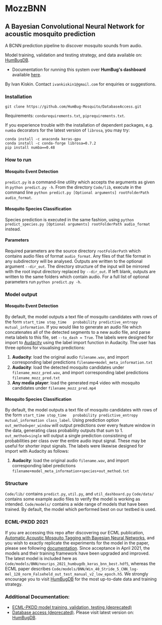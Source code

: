 # MozzBNN
## A Bayesian Convolutional Neural Network for acoustic mosquito prediction
A BCNN prediction pipeline to discover mosquito sounds from audio.

Model training, validation and testing strategy, and data available on: [HumBugDB](https://github.com/HumBug-Mosquito/HumBugDB).
* Documentation for running this system over **HumBug's dashboard** available [here](https://github.com/HumBug-Mosquito/MozzBNN/blob/master/Docs/HumBugDashboard.md).

By Ivan Kiskin. Contact `ivankiskin1@gmail.com` for enquiries or suggestions.
### Installation
```
git clone https://github.com/HumBug-Mosquito/DatabaseAccess.git
```

Requirements:
`condarequirements.txt`, `piprequirements.txt`.

If you experience trouble with the installation of dependent packages, e.g. `numba` decorators for the latest version of `librosa`, you may try:

```
conda install -c anaconda keras-gpu
conda install -c conda-forge librosa=0.7.2 
pip install numba==0.48
```


### How to run
#### Mosquito Event Detection
`predict.py` is a command-line utility which accepts the arguments as given in `python predict.py -h`.
From the directory `Code/lib`, execute in the command line `python predict.py [Optional arguments] rootFolderPath audio_format`.

#### Mosquito Species Classification
Species prediction is executed in the same fashion, using `python predict_species.py [Optional arguments] rootFolderPath audio_format` instead.

#### Parameters
Required parameters are the source directory `rootFolderPath` which contains audio files of format `audio_format`. Any files of that file format in any subdirectory will be analysed. Outputs are written to the optional argument `--dir_out`. The directory structure of the input will be mirrored with the root input directory replaced by `--dir_out`. If left blank, outputs are written to the same folders which contain audio. For a full list of optional parameters run `python predict.py -h`.

### Model output
#### Mosquito Event Detection
By default, the model outputs a text file of mosquito candidates with rows of the form `start_time stop_time   probability predictive_entropy mutual_information`. If you would like to generate an audio file which concatenates all of the detected segments to a new audio file, and parse meta labels to this file, set `--to_dash = True`. The labels were designed for import to [Audacity](https://www.audacityteam.org/) using the label import function in Audacity. The user has three options for visualising predictions:

1. **Audacity**: load the original audio `filename.wav`, and import corresponding label predictions `filename+model_meta_information.txt`
2. **Audacity**: load the detected mosquito candidates under `filename_mozz_pred.wav`, and import corresponding label predictions `filename_mozz_pred.txt`
3. **Any media player**: load the generated mp4 video with mosquito candidates under `filename_mozz_pred.mp4`

#### Mosquito Species Classification
By default, the model outputs a text file of mosquito candidates with rows of the form `start_time stop_time   probability predictive_entropy mutual_information class_label`. Using prediction option `out_method=per_window` will output predictions over every feature window in the data, generating class probability outputs that sum to 1. `out_method=single` will output a single prediction consistining of probabilities per class over the entire audio input signal. These may be useful for shorter input signals. The labels were likewise designed for import with Audacity as follows:
1. **Audacity**: load the original audio `filename.wav`, and import corresponding label predictions `filename+model_meta_information+species+out_method.txt`

### Structure
`Code/lib/` contains `predict.py`, `util.py`, and `util_dashboard.py`
`Code/data/` contains some example audio files to verify the model is working as intended.
`Code/models/` contains a wide range of models that have been trained. By default, the model which performed best on our testbed is used.

### ECML-PKDD 2021
If you are accessing this repo after discovering our ECML publication, [Automatic Acoustic Mosquito Tagging with Bayesian Neural Networks](tbc), and you wish to exactly replicate the experiments for the model in the paper, please see following [documentation](https://github.com/HumBug-Mosquito/MozzBNN/blob/master/Docs/ECML.md). Since acceptance in April 2021, the models and their training framework have been upgraded and improved. The latest model is included here as `Code/models/BNN/neurips_2021_humbugdb_keras_bnn_best.hdf5`, whereas the ECML paper describes `Code/models/BNN/Win_40_Stride_5_CNN_log-mel_128_norm_Falseheld_out_test_manual_v2_low_epoch.h5`. We strongly encourage you to visit [HumBugDB](https://github.com/HumBug-Mosquito/HumBugDB) for the most up-to-date data and training strategy. 



### Additional Documentation:
* [ECML-PKDD model training, validation, testing (deprecated)](https://github.com/HumBug-Mosquito/MozzBNN/blob/master/Docs/ECML.md)
* [Database access (deprecated)](https://github.com/HumBug-Mosquito/DatabaseAccess/blob/master/Docs/legacy_database.md). Please visit latest version on: [HumBugDB](https://github.com/HumBug-Mosquito/HumBugDB).

